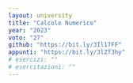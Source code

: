 ```yaml
---
layout: university
title: "Calcolo Numerico"
year: "2023"
voto: "27"
github: "https://bit.ly/3Il17FF"
appunti: "https://bit.ly/3lZf3hy"
# esercizi: ""
# esercitazioni: ""
---
```


